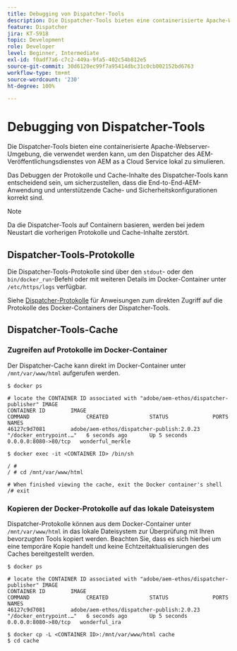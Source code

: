 ```yaml
---
title: Debugging von Dispatcher-Tools
description: Die Dispatcher-Tools bieten eine containerisierte Apache-Webserver-Umgebung, die verwendet werden kann, um den Dispatcher des AEM-Veröffentlichungsdienstes von AEM as a Cloud Service lokal zu simulieren. Das Debuggen der Protokolle und Cache-Inhalte des Dispatcher-Tools kann entscheidend sein, um sicherzustellen, dass die End-to-End-AEM-Anwendung und unterstützende Cache- und Sicherheitskonfigurationen korrekt sind.
feature: Dispatcher
jira: KT-5918
topic: Development
role: Developer
level: Beginner, Intermediate
exl-id: f0adf7a6-c7c2-449a-9fa5-402c54b812e5
source-git-commit: 30d6120ec99f7a95414dbc31c0cb002152bd6763
workflow-type: tm+mt
source-wordcount: '230'
ht-degree: 100%

---
```


# Debugging von Dispatcher-Tools

Die Dispatcher-Tools bieten eine containerisierte Apache-Webserver-Umgebung, die verwendet werden kann, um den Dispatcher des AEM-Veröffentlichungsdienstes von AEM as a Cloud Service lokal zu simulieren.

Das Debuggen der Protokolle und Cache-Inhalte des Dispatcher-Tools kann entscheidend sein, um sicherzustellen, dass die End-to-End-AEM-Anwendung und unterstützende Cache- und Sicherheitskonfigurationen korrekt sind.

>[!NOTE]
>
>Da die Dispatcher-Tools auf Containern basieren, werden bei jedem Neustart die vorherigen Protokolle und Cache-Inhalte zerstört.

## Dispatcher-Tools-Protokolle

Die Dispatcher-Tools-Protokolle sind über den `stdout`- oder den `bin/docker_run`-Befehl oder mit weiteren Details im Docker-Container unter `/etc/https/logs` verfügbar.

Siehe [Dispatcher-Protokolle](./logs.md#dispatcher-logs) für Anweisungen zum direkten Zugriff auf die Protokolle des Docker-Containers der Dispatcher-Tools.

## Dispatcher-Tools-Cache

### Zugreifen auf Protokolle im Docker-Container

Der Dispatcher-Cache kann direkt im Docker-Container unter ` /mnt/var/www/html` aufgerufen werden.

```shell
$ docker ps

# locate the CONTAINER ID associated with "adobe/aem-ethos/dispatcher-publisher" IMAGE
CONTAINER ID        IMAGE                                       COMMAND                  CREATED             STATUS              PORTS                  NAMES
46127c9d7081        adobe/aem-ethos/dispatcher-publish:2.0.23   "/docker_entrypoint.…"   6 seconds ago       Up 5 seconds        0.0.0.0:8080->80/tcp   wonderful_merkle

$ docker exec -it <CONTAINER ID> /bin/sh

/ # 
/ # cd /mnt/var/www/html

# When finished viewing the cache, exit the Docker container's shell
/# exit
```

### Kopieren der Docker-Protokolle auf das lokale Dateisystem

Dispatcher-Protokolle können aus dem Docker-Container unter `/mnt/var/www/html` in das lokale Dateisystem zur Überprüfung mit Ihren bevorzugten Tools kopiert werden. Beachten Sie, dass es sich hierbei um eine temporäre Kopie handelt und keine Echtzeitaktualisierungen des Caches bereitgestellt werden.

```shell
$ docker ps

# locate the CONTAINER ID associated with "adobe/aem-ethos/dispatcher-publisher" IMAGE
CONTAINER ID        IMAGE                                       COMMAND                  CREATED             STATUS              PORTS                  NAMES
46127c9d7081        adobe/aem-ethos/dispatcher-publish:2.0.23   "/docker_entrypoint.…"   6 seconds ago       Up 5 seconds        0.0.0.0:8080->80/tcp   wonderful_ira

$ docker cp -L <CONTAINER ID>:/mnt/var/www/html cache 
$ cd cache
```
